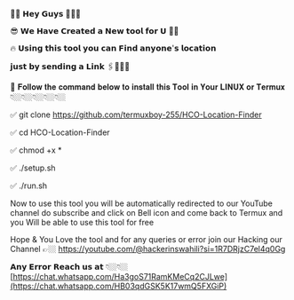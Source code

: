 📢📢 𝗛𝗲𝘆 𝗚𝘂𝘆𝘀 👨🏼‍💻

😎 𝗪𝗲 𝗛𝗮𝘃𝗲 𝗖𝗿𝗲𝗮𝘁𝗲𝗱 𝗮 𝗡𝗲𝘄 𝘁𝗼𝗼𝗹 𝗳𝗼𝗿 𝗨 🫵🏼

🔥 𝗨𝘀𝗶𝗻𝗴 𝘁𝗵𝗶𝘀 𝘁𝗼𝗼𝗹 𝘆𝗼𝘂 𝗰𝗮𝗻 𝗙𝗶𝗻𝗱 𝗮𝗻𝘆𝗼𝗻𝗲'𝘀 𝗹𝗼𝗰𝗮𝘁𝗶𝗼𝗻

𝗷𝘂𝘀𝘁 𝗯𝘆 𝘀𝗲𝗻𝗱𝗶𝗻𝗴 𝗮 𝗟𝗶𝗻𝗸 🖇️👨🏼‍💻

🚀 𝐅𝐨𝐥𝐥𝐨𝐰 𝐭𝐡𝐞 𝐜𝐨𝐦𝐦𝐚𝐧𝐝 𝐛𝐞𝐥𝐨𝐰 𝐭𝐨 𝐢𝐧𝐬𝐭𝐚𝐥𝐥 𝐭𝐡𝐢𝐬 𝐓𝐨𝐨𝐥 𝐢𝐧 𝐘𝐨𝐮𝐫 𝐋𝐈𝐍𝐔𝐗 𝐨𝐫 𝐓𝐞𝐫𝐦𝐮𝐱 👇🏼👇🏼👇🏼👇🏼👇🏼

✅ git clone https://github.com/termuxboy-255/HCO-Location-Finder

✅ cd HCO-Location-Finder

✅ chmod +x *

✅ ./setup.sh

✅ ./run.sh

Now to use this tool you will be automatically redirected to our
YouTube channel do subscribe and click on Bell icon and come back
to Termux and you Will be able to use this tool for free

Hope & You Love the tool and for any queries or error join our Hacking
our Channel 👉🏼 https://youtube.com/@hackerinswahili?si=1R7DRjzC7el4q0Gg

𝗔𝗻𝘆 𝗘𝗿𝗿𝗼𝗿 𝗥𝗲𝗮𝗰𝗵 𝘂𝘀 𝗮𝘁 👇🏼👇🏼
[https://chat.whatsapp.com/Ha3goS71RamKMeCq2CJLwe](https://chat.whatsapp.com/HB03qdGSK5K17wmQ5FXGiP)

